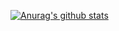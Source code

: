 [![Anurag's github stats](https://github-readme-stats.vercel.app/api?username=day71)](https://github.com/anuraghazra/github-readme-stats)

